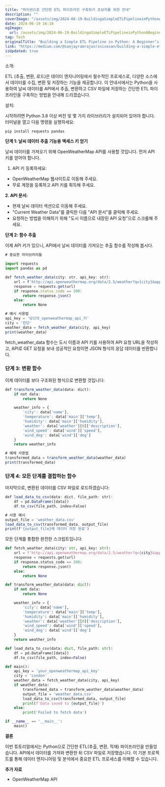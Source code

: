 ```yaml
---
title: "파이썬으로 간단한 ETL 파이프라인 구축하기 초보자를 위한 안내"
description: ""
coverImage: "/assets/img/2024-06-19-BuildingaSimpleETLPipelineinPythonABeginnersGuide_0.png"
date: 2024-06-19 16:10
ogImage:
  url: /assets/img/2024-06-19-BuildingaSimpleETLPipelineinPythonABeginnersGuide_0.png
tag: Tech
originalTitle: "Building a Simple ETL Pipeline in Python: A Beginner’s Guide"
link: "https://medium.com/@sanjayramrajasrinivasan/building-a-simple-etl-pipeline-in-python-a-beginners-guide-d2ab9204e207"
isUpdated: true
---
```


소개:

ETL (추출, 변환, 로드)은 데이터 엔지니어링에서 필수적인 프로세스로, 다양한 소스에서 데이터를 수집, 변환 및 저장하는 기능을 제공합니다. 이 안내서에서는 Python을 사용하여 날씨 데이터를 API에서 추출, 변환하고 CSV 파일에 저장하는 간단한 ETL 파이프라인을 구축하는 방법을 안내해 드리겠습니다.

설치:

시작하려면 Python 3.8 이상 버전 및 몇 가지 라이브러리가 설치되어 있어야 합니다. 터미널을 열고 다음 명령을 실행하세요:

<div class="content-ad"></div>

```js
pip install requests pandas
```

**단계 1: 날씨 데이터 추출 기능용 액세스 키 얻기**

날씨 데이터를 가져오기 위해 OpenWeatherMap API를 사용할 것입니다. 먼저 API 키를 얻어야 합니다.

1. API 키 등록하세요:

<div class="content-ad"></div>

- OpenWeatherMap 웹사이트로 이동해 주세요.
- 무료 계정을 등록하고 API 키를 획득해 주세요.

**2. API 문서:**

- 현재 날씨 데이터 섹션으로 이동해 주세요.
- "Current Weather Data"를 클릭한 다음 "API 문서"를 클릭해 주세요.
- 요청하는 방법을 이해하기 위해 "도시 이름으로 내장된 API 요청"으로 스크롤해 주세요.

**단계 2: 함수 추출**

<div class="content-ad"></div>

이제 API 키가 있으니, API에서 날씨 데이터를 가져오는 추출 함수를 작성해 봅시다.

```js
# 중요한 라이브러리들

import requests
import pandas as pd
```

```js
def fetch_weather_data(city: str, api_key: str):
    url = f'http://api.openweathermap.org/data/2.5/weather?q={city}&appid={api_key}&units=metric'
    response = requests.get(url)
    if response.status_code == 200:
        return response.json()
    else:
        return None

# 예시 사용법
api_key = '당신의_openweathermap_api_키'
city = '런던'
weather_data = fetch_weather_data(city, api_key)
print(weather_data)
```

fetch_weather_data 함수는 도시 이름과 API 키를 사용하여 API 요청 URL을 작성하고, API로 GET 요청을 보내 성공적인 요청이면 JSON 형식의 응답 데이터를 반환합니다.

<div class="content-ad"></div>

### 단계 3: 변환 함수

이제 데이터를 보다 구조화된 형식으로 변환할 것입니다:

```js
def transform_weather_data(data: dict):
    if not data:
        return None

    weather_info = {
        'city': data['name'],
        'temperature': data['main']['temp'],
        'humidity': data['main']['humidity'],
        'weather': data['weather'][0]['description'],
        'wind_speed': data['wind']['speed'],
        'wind_deg': data['wind']['deg']
    }
    return weather_info

# 예제 사용법
transformed_data = transform_weather_data(weather_data)
print(transformed_data)
```

### 단계 4: 모든 단계를 결합하는 함수

<div class="content-ad"></div>

마지막으로, 변환된 데이터를 CSV 파일로 로드하겠습니다:

```js
def load_data_to_csv(data: dict, file_path: str):
    df = pd.DataFrame([data])
    df.to_csv(file_path, index=False)

# 사용 예시
output_file = 'weather_data.csv'
load_data_to_csv(transformed_data, output_file)
print(f'{output_file}에 데이터 저장 완료')
```

모든 단계를 통합한 완전한 스크립트입니다:

<div class="content-ad"></div>

```python
def fetch_weather_data(city: str, api_key: str):
    url = f'http://api.openweathermap.org/data/2.5/weather?q={city}&appid={api_key}&units=metric'
    response = requests.get(url)
    if response.status_code == 200:
        return response.json()
    else:
        return None

def transform_weather_data(data: dict):
    if not data:
        return None

    weather_info = {
        'city': data['name'],
        'temperature': data['main']['temp'],
        'humidity': data['main']['humidity'],
        'weather': data['weather'][0]['description'],
        'wind_speed': data['wind']['speed'],
        'wind_deg': data['wind']['deg']
    }
    return weather_info

def load_data_to_csv(data: dict, file_path: str):
    df = pd.DataFrame([data])
    df.to_csv(file_path, index=False)

def main():
    api_key = 'your_openweathermap_api_key'
    city = 'London'
    weather_data = fetch_weather_data(city, api_key)
    if weather_data:
        transformed_data = transform_weather_data(weather_data)
        output_file = 'weather_data.csv'
        load_data_to_csv(transformed_data, output_file)
        print(f'Data saved to {output_file}')
    else:
        print('Failed to fetch data')

if __name__ == '__main__':
    main()
```

**결론**

이번 튜토리얼에서는 Python으로 간단한 ETL(추출, 변환, 적재) 파이프라인을 만들었습니다. API에서 데이터를 가져와 변환한 뒤 CSV 파일로 저장했습니다. 이 기본 프로젝트를 통해 데이터 엔지니어링 및 분석에서 중요한 ETL 프로세스를 이해할 수 있습니다.

**추가 자료**

<div class="content-ad"></div>

- OpenWeatherMap API

